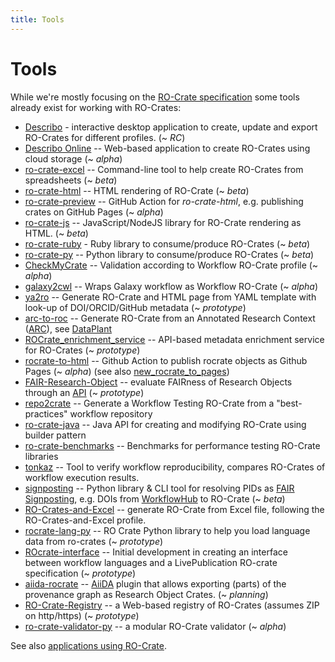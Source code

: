 ```yaml
---
title: Tools
---
```

<!--
   Copyright 2019-2020 The University of Manchester and RO Crate contributors 
   <https://github.com/ResearchObject/ro-crate/graphs/contributors>

   Licensed under the Apache License, Version 2.0 (the "License");
   you may not use this file except in compliance with the License.
   You may obtain a copy of the License at

       http://www.apache.org/licenses/LICENSE-2.0

   Unless required by applicable law or agreed to in writing, software
   distributed under the License is distributed on an "AS IS" BASIS,
   WITHOUT WARRANTIES OR CONDITIONS OF ANY KIND, either express or implied.
   See the License for the specific language governing permissions and
   limitations under the License.
-->

# Tools

While we're mostly focusing on the [RO-Crate specification](../specification.md) some tools already exist for working with RO-Crates:

 - [Describo](https://arkisto-platform.github.io/describo/) - interactive desktop application to create, update and export RO-Crates for different profiles. (~ _RC_)
 - [Describo Online](https://arkisto-platform.github.io/describo-online/) -- Web-based application to create RO-Crates using cloud storage (~ _alpha_)
 - [ro-crate-excel](https://www.npmjs.com/package/ro-crate-excel) -- Command-line tool to help create RO-Crates from spreadsheets (~ _beta_)
 - [ro-crate-html](https://www.npmjs.com/package/ro-crate-html) -- HTML rendering of RO-Crate (~ _beta_)
 - [ro-crate-preview](https://github.com/marketplace/actions/ro-crate-preview) -- GitHub Action for _ro-crate-html_, e.g. publishing crates on GitHub Pages (~ _alpha_)
 - [ro-crate-js](https://www.npmjs.com/package/ro-crate) -- JavaScript/NodeJS library for RO-Crate rendering as HTML. (~ _beta_)
 - [ro-crate-ruby](https://github.com/fbacall/ro-crate-ruby) - Ruby library to consume/produce RO-Crates (~ _beta_)
 - [ro-crate-py](https://github.com/researchobject/ro-crate-py) -- Python library to consume/produce RO-Crates (~ _beta_)
 - [CheckMyCrate](https://github.com/KockataEPich/CheckMyCrate/tree/Version_0.2) -- Validation according to Workflow RO-Crate profile (~ _alpha_)
 - [galaxy2cwl](https://github.com/workflowhub-eu/galaxy2cwl) -- Wraps Galaxy workflow as Workflow RO-Crate (~ _alpha_)
 - [ya2ro](https://github.com/oeg-upm/ya2ro) -- Generate RO-Crate and HTML page from YAML template with look-up of DOI/ORCID/GitHub metadata (~ _prototype_)
 - [arc-to-roc](https://github.com/nfdi4plants/arc-to-roc) -- Generate RO-Crate from an Annotated Research Context ([ARC](https://nfdi4plants.org/content/docs/AnnotatedResearchContext.html)), see [DataPlant](../in-use/index.md#dataplant)
 - [ROCrate_enrichment_service](https://github.com/oeg-upm/ROCrate_enrichment_service) -- API-based metadata enrichment service for RO-Crates (~ _prototype_)
 - [rocrate-to-html](https://github.com/vliz-be-opsci/rocrate-to-html)  -- Github Action to publish rocrate objects as Github Pages (~ _alpha_) (see also [new_rocrate_to_pages](https://github.com/vliz-be-opsci/new_rocrate_to_pages))
 - [FAIR-Research-Object](https://github.com/oeg-upm/FAIR-Research-Object) -- evaluate FAIRness of Research Objects through an [API](https://app.swaggerhub.com/apis/esgg/FAIROs/1.0.0-oas3) (~ _prototype_)
 - [repo2crate](https://github.com/crs4/repo2crate) -- Generate a Workflow Testing RO-Crate from a "best-practices" workflow repository
 - [ro-crate-java](https://github.com/kit-data-manager/ro-crate-java) -- Java API for creating and modifying RO-Crate using builder pattern
 - [ro-crate-benchmarks](https://github.com/kit-data-manager/ro-crate-benchmarks) -- Benchmarks for performance testing RO-Crate libraries
 - [tonkaz](https://github.com/sapporo-wes/tonkaz) -- Tool to verify workflow reproducibility, compares RO-Crates of workflow execution results.
 - [signposting](https://pypi.org/project/signposting/) -- Python library & CLI tool for resolving PIDs as [FAIR Signposting](https://signposting.org/FAIR/), e.g. DOIs from [WorkflowHub](https://workflowhub.eu/) to RO-Crate (~ _beta_)
 - [RO-Crates-and-Excel](https://github.com/e11938258/RO-Crates-and-Excel) -- generate RO-Crate from Excel file, following the RO-Crates-and-Excel profile.
 - [rocrate-lang-py](https://github.com/Language-Research-Technology/rocrate-lang-py) -- RO Crate Python library to help you load language data from ro-crates (~ _prototype_)
 - [ROcrate-interface](https://github.com/GusEllerm/ROcrate-interface) -- Initial development in creating an interface between workflow languages and a LivePublication RO-crate specification (~ _prototype_)
 - [aiida-rocrate](https://github.com/sphuber/aiida-rocrate) -- [AiiDA](https://www.aiida.net/) plugin that allows exporting (parts) of the provenance graph as Research Object Crates. (~ _planning_)
 - [RO-Crate-Registry](https://github.com/XiaotianWang0918/RO-Crate-Registry) -- a Web-based registry of RO-Crates (assumes ZIP on http/https) (~ _prototype_)
 - [ro-crate-validator-py](https://github.com/ResearchObject/ro-crate-validator-py/) -- a modular RO-Crate validator (~ _alpha_)
 
See also [applications using RO-Crate](../in-use/).
